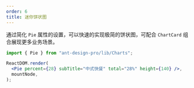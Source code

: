 ```yaml
---
order: 6
title: 迷你饼状图
---
```


通过简化 `Pie` 属性的设置，可以快速的实现极简的饼状图，可配合 `ChartCard` 组合展现更多业务场景。

```jsx
import { Pie } from "ant-design-pro/lib/Charts";

ReactDOM.render(
  <Pie percent={28} subTitle="中式快餐" total="28%" height={140} />,
  mountNode,
);
```
